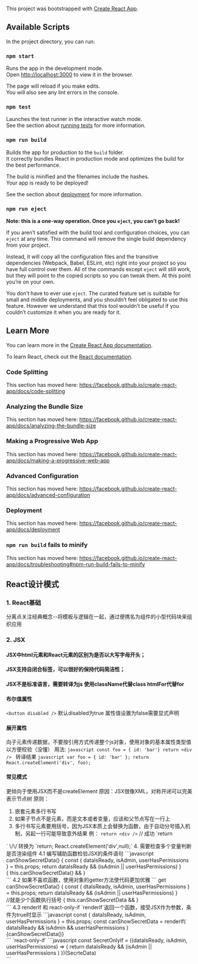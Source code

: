 This project was bootstrapped with [Create React App](https://github.com/facebook/create-react-app).

## Available Scripts

In the project directory, you can run:

### `npm start`

Runs the app in the development mode.<br>
Open [http://localhost:3000](http://localhost:3000) to view it in the browser.

The page will reload if you make edits.<br>
You will also see any lint errors in the console.

### `npm test`

Launches the test runner in the interactive watch mode.<br>
See the section about [running tests](https://facebook.github.io/create-react-app/docs/running-tests) for more information.

### `npm run build`

Builds the app for production to the `build` folder.<br>
It correctly bundles React in production mode and optimizes the build for the best performance.

The build is minified and the filenames include the hashes.<br>
Your app is ready to be deployed!

See the section about [deployment](https://facebook.github.io/create-react-app/docs/deployment) for more information.

### `npm run eject`

**Note: this is a one-way operation. Once you `eject`, you can’t go back!**

If you aren’t satisfied with the build tool and configuration choices, you can `eject` at any time. This command will remove the single build dependency from your project.

Instead, it will copy all the configuration files and the transitive dependencies (Webpack, Babel, ESLint, etc) right into your project so you have full control over them. All of the commands except `eject` will still work, but they will point to the copied scripts so you can tweak them. At this point you’re on your own.

You don’t have to ever use `eject`. The curated feature set is suitable for small and middle deployments, and you shouldn’t feel obligated to use this feature. However we understand that this tool wouldn’t be useful if you couldn’t customize it when you are ready for it.

## Learn More

You can learn more in the [Create React App documentation](https://facebook.github.io/create-react-app/docs/getting-started).

To learn React, check out the [React documentation](https://reactjs.org/).

### Code Splitting

This section has moved here: https://facebook.github.io/create-react-app/docs/code-splitting

### Analyzing the Bundle Size

This section has moved here: https://facebook.github.io/create-react-app/docs/analyzing-the-bundle-size

### Making a Progressive Web App

This section has moved here: https://facebook.github.io/create-react-app/docs/making-a-progressive-web-app

### Advanced Configuration

This section has moved here: https://facebook.github.io/create-react-app/docs/advanced-configuration

### Deployment

This section has moved here: https://facebook.github.io/create-react-app/docs/deployment

### `npm run build` fails to minify

This section has moved here: https://facebook.github.io/create-react-app/docs/troubleshooting#npm-run-build-fails-to-minify

## React设计模式

### 1. React基础
分离点关注经典概念--将模板与逻辑在一起，通过便携名为组件的小型代码块来组织应用
### 2. JSX
#### JSX中html元素和React元素的区别为是否以大写字母开头；
#### JSX支持自闭合标签，可以很好的保持代码简洁性；
#### JSX不是标准语言，需要转译为js 使用className代替class htmlFor代替for
#### 布尔值属性
`<button disabled />` 默认disabled为true 属性值设置为false需要显式声明
#### 展开属性
向子元素传递数据，不要按引用方式传递整个js对象，使用对象的基本属性类型值以方便校验（没懂）
用法:
`javascript
const foo = { id: 'bar'}
return <div />
`
转译结果
`javascript
var foo = { id: 'bar' };
return React.createElement('div', foo);
`
#### 常见模式
更倾向于使用JSX而不是createElement 
原因：JSX很像XML，对称开闭可以完美表示节点树
原则：
  1. 嵌套元素多行书写
  2. 如果子节点不是元素，而是文本或者变量，应该和父节点写在一行上
  3. 多行书写元素要用括号，因为JSX本质上会替换为函数，由于自动分号插入机制，另起一行可能导致意外结果
  例： `return <div />` \/\/ 成功
  `return 
  <div />` \/\/ 转换为 
  `return;
  React.createElement('div',null);`
  4. 需要检查多个变量判断是否渲染组件
    4.1 编写辅助函数检验JSX的条件语句
```javascript
canShowSecretData() {
  const { dataIsReady, isAdmin, userHasPermissions }  = this.props;
  return dataIsReady && (isAdmin || userHasPermissions)
}
<div>
   { this.canShowSecretData() && <SecretData /> }
</div>
```
    4.2 如果不喜欢函数，使用对象的getter方法使代码更加优雅
    ```
    get canShowSecretData() {
      const { dtaIsReady, isAdmin, userHasPermissions }  = this.props;
      return dataIsReady && (isAdmin || userHasPermissions)
    }
    <div>
      //就是少个函数执行括号
      { this.canShowSecretData && <SecretData />}
    </div>
    ```
    4.3 renderIf 和 react-only-if
    `renderIf`返回一个函数，接受JSX作为参数，条件为true时显示
    ```javascript
    const { dataIsReady, isAdmin, userHasPermissions } = this.props;
    const canShowSecretData = renderIf(
      dataIsReady && isAdmin && userHasPermissions
    )
    <div>
      {canShowSecretData(<SecreteData />)}
    </div>
    ```
    `react-only-if`
```javascript
const SecretOnlyIf = ((dataIsReady, isAdmin, userHasPermissions) => {
  return dataIsReady && (isAdmin || userHasPermissions )
})(SecrteData)
<div>
  <SecretDataOnlyIf
    dataIsReady={...}
    isAdmin={...}
    userHasPermissions={...}
  />
</div>
```












